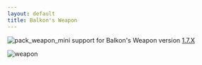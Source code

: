 ```yaml
---
layout: default
title: Balkon's Weapon
---
```


![pack_weapon_mini](https://user-images.githubusercontent.com/401965/33348760-e1173270-d497-11e7-901d-7508f31b1525.png) support for Balkon's Weapon version [1.7.X](http://www.summerfields.info/?category/Download/1.7.X)

![weapon](https://user-images.githubusercontent.com/401965/33348766-eb1c04b2-d497-11e7-953c-c30a7502ada9.png)

